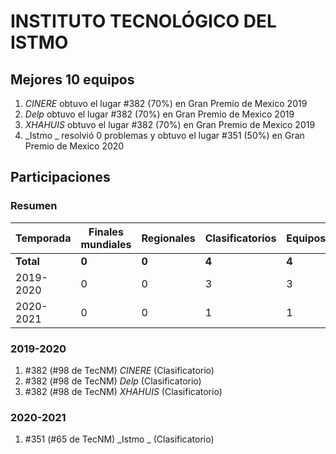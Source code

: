 ---
---

# INSTITUTO TECNOLÓGICO DEL ISTMO

## Mejores 10 equipos

1. _CINERE_ obtuvo el lugar #382 (70%) en Gran Premio de Mexico 2019
1. _Delp_ obtuvo el lugar #382 (70%) en Gran Premio de Mexico 2019
1. _XHAHUIS_ obtuvo el lugar #382 (70%) en Gran Premio de Mexico 2019
1. _Istmo _ resolvió 0 problemas y obtuvo el lugar #351 (50%) en Gran Premio de Mexico 2020

## Participaciones

### Resumen

| Temporada | Finales mundiales | Regionales | Clasificatorios | Equipos |
| --- | --- | --- | --- | --- |
| **Total** | **0** | **0** | **4** | **4** |
| 2019-2020 | 0 | 0 | 3 | 3 |
| 2020-2021 | 0 | 0 | 1 | 1 |

### 2019-2020

1. #382 (#98 de TecNM) _CINERE_ (Clasificatorio)
1. #382 (#98 de TecNM) _Delp_ (Clasificatorio)
1. #382 (#98 de TecNM) _XHAHUIS_ (Clasificatorio)

### 2020-2021

1. #351 (#65 de TecNM) _Istmo _ (Clasificatorio)



